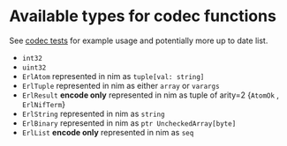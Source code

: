 # Available types for codec functions

See [codec tests](https://github.com/wltsmrz/nimler/tree/master/tests/codec) for example usage and potentially more up to date list.

* `int32`
* `uint32`
* `ErlAtom` represented in nim as `tuple[val: string]`
* `ErlTuple` represented in nim as either `array` or `varargs`
* `ErlResult` **encode only** represented in nim as tuple of arity=2 {`AtomOk` , `ErlNifTerm`}
* `ErlString` represented in nim as `string`
* `ErlBinary` represented in nim as `ptr UncheckedArray[byte]`
* `ErlList` **encode only** represented in nim as `seq`


